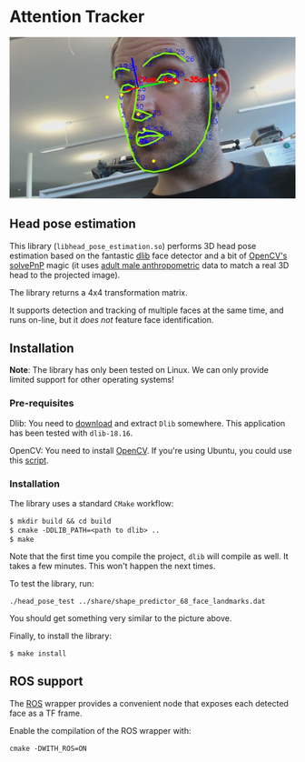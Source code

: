 Attention Tracker
=================


![Face tracking for head pose estimation](doc/screenshot.jpg)


Head pose estimation
--------------------

This library (`libhead_pose_estimation.so`) performs 3D head pose estimation
based on the fantastic [dlib](http://dlib.net/) face detector and a bit of
[OpenCV's
solvePnP](http://docs.opencv.org/modules/calib3d/doc/camera_calibration_and_3d_reconstruction.html#solvepnp) magic (it uses [adult male anthropometric](https://github.com/chili-epfl/attention-tracker/blob/5dcef870c96892d80ca17959528efba0b2d0ce1c/src/head_pose_estimation.hpp#L12) data to match a real 3D head to the projected image).

The library returns a 4x4 transformation matrix.

It supports detection and tracking of multiple faces at the same time, and runs
on-line, but it *does not* feature face identification.

Installation
------------

**Note**: The library has only been tested on Linux. We can only provide limited
support for other operating systems!

### Pre-requisites

Dlib: You need to [download](http://dlib.net/) and extract ``Dlib`` somewhere. This
application has been tested with ``dlib-18.16``.

OpenCV: You need to install [OpenCV](http://opencv.org/). If you're using Ubuntu, you could use this [script](https://github.com/milq/scripts-ubuntu-debian/blob/master/install-opencv.sh).

### Installation

The library uses a standard ``CMake`` workflow:

```
$ mkdir build && cd build
$ cmake -DDLIB_PATH=<path to dlib> ..
$ make
```

Note that the first time you compile the project, ``dlib`` will compile as well.
It takes a few minutes. This won't happen the next times.

To test the library, run:

```text
./head_pose_test ../share/shape_predictor_68_face_landmarks.dat
```

You should get something very similar to the picture above.

Finally, to install the library:

```
$ make install
```

ROS support
-----------

The [ROS](http://www.ros.org/) wrapper provides a convenient node that exposes
each detected face as a TF frame.

Enable the compilation of the ROS wrapper with:

```
cmake -DWITH_ROS=ON
```

